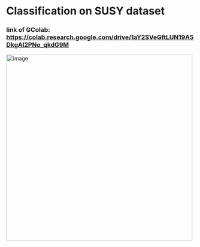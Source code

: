 # Classification on SUSY dataset
### link of GColab: https://colab.research.google.com/drive/1aY2SVeGftLUN19A5DkgAl2PNo_qkdG9M
<img width="497" alt="image" src="https://github.com/27priyanshu/SUSY/assets/95427620/1a7f30cb-b922-4def-bc5b-297b8ce2dea3">
